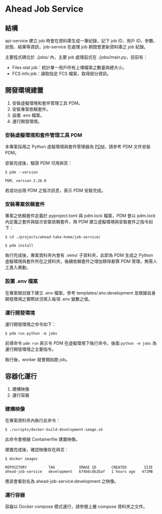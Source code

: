 # Ahead Job Service

## 結構

api-service 建立 job 時會在資料庫生成一筆紀錄，記下 job ID、用戶 ID、參數、狀態、結果等資訊，job-service 在處理 job 期間會更新資料庫之 job 紀錄。

主要程式碼位於 ./jobs/ 內，主要 job 處理函式在 ./jobs/main.py，目前有：

- Files stat job：統計單一用戶所有上傳檔案之數量與總大小。
- FCS info job：讀取指定 FCS 檔案，取得部分資訊。

## 開發環境建置

1. 安裝虛擬環境和套件管理工具 PDM。
2. 安裝專案依賴套件。
3. 設置 .env 檔案。
4. 運行開發環境。

### 安裝虛擬環境和套件管理工具 PDM

本專案採用之 Python 虛擬環境與套件管理器為 [PDM](https://github.com/pdm-project/pdm)，請參考 PDM 文件安裝 PDM。

安裝完成後，驗證 PDM 可用與否：

```shell
$ pdm --version

PDM, version 2.26.0
```

若成功出現 PDM 之版次訊息，表示 PDM 安裝完成。

### 安裝專案依賴套件

專案之依賴套件定義於 pyproject.toml 與 pdm.lock 檔案，PDM 會以 pdm.lock 內定義之套件與版次安裝依賴套件，用 PDM 建立虛擬環境與安裝套件之指令如下：

```shell
$ cd ./projects/ahead-take-home/job-service/

$ pdm install
```

執行完成後，專案資料夾內會有 .venv/ 子資料夾，此即為 PDM 生成之 Python 虛擬環境與套件所在之資料夾，後續依賴套件之增加移除都靠 PDM 管理，無需人工進入異動。

### 設置 .env 檔案

在專案根目錄下建立 .env 檔案，參考 templates/.env.development 並根據自身開發環境之實際狀況填入每項 .env 變數之值。

### 運行開發環境

運行開發環境之命令如下：

```shell
$ pdm run python -m jobs
```

前導命令 `pdm run` 表示令 PDM 在虛擬環境下執行命令，後面 `python -m jobs` 為運行開發環境之主要指令。

執行後，worker 就會開始跑 job。


## 容器化運行

1. 建構映像
2. 運行容器

### 建構映像

在專案資料夾內執行此命令：

```shell
$ ./scripts/docker-build-development-image.sh
```

此命令會根據 Containerfile 建置映像。

建置完成後，確認映像存在與否：

```shell
$ docker images

REPOSITORY          TAG           IMAGE ID       CREATED        SIZE
ahead-job-service   development   674b6cdb2baf   1 hours ago   471MB
```

應該會看到名為 ahead-job-service:development 之映像。

### 運行容器

容器以 Docker compose 模式運行，請參閱上層 compose 資料夾之文件。
